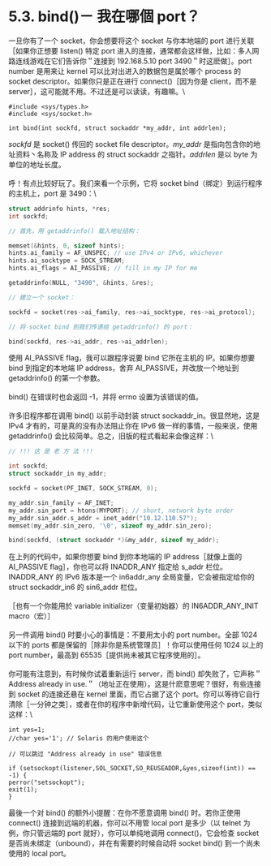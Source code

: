 # 5.3. bind()－ 我在哪個 port？

一旦你有了一个 socket，你会想要将这个 socket 与你本地端的 port 进行关联［如果你正想要 listen() 特定 port 进入的连接，通常都会这样做，比如：多人网路连线游戏在它们告诉你＂连接到 192.168.5.10 port 3490＂时这麽做］。port number 是用来让 kernel 可以比对出进入的数据包是属於哪个 process 的 socket descriptor。如果你只是正在进行 connect()［因为你是 client，而不是 server］，这可能就不用。不过还是可以读读，有趣嘛。\


```
#include <sys/types.h>
#include <sys/socket.h>

int bind(int sockfd, struct sockaddr *my_addr, int addrlen);
```

_sockfd_ 是 socket() 传回的 socket file descriptor。_my\_addr_ 是指向包含你的地址资料丶名称及 IP address 的 struct sockaddr 之指针。_addrlen_ 是以 byte 为单位的地址长度。\
\
呼！有点比较好玩了。我们来看一个示例，它将 socket bind（绑定）到运行程序的主机上，port 是 3490：\


```c
struct addrinfo hints, *res;
int sockfd;

// 首先，用 getaddrinfo() 载入地址结构：

memset(&hints, 0, sizeof hints);
hints.ai_family = AF_UNSPEC; // use IPv4 or IPv6, whichever
hints.ai_socktype = SOCK_STREAM;
hints.ai_flags = AI_PASSIVE; // fill in my IP for me

getaddrinfo(NULL, "3490", &hints, &res);

// 建立一个 socket：

sockfd = socket(res->ai_family, res->ai_socktype, res->ai_protocol);

// 将 socket bind 到我们传递给 getaddrinfo() 的 port：

bind(sockfd, res->ai_addr, res->ai_addrlen);
```

使用 AI\_PASSIVE flag，我可以跟程序说要 bind 它所在主机的 IP。如果你想要 bind 到指定的本地端 IP address，舍弃 AI\_PASSIVE，并改放一个地址到 getaddrinfo() 的第一个参数。\
\
bind() 在错误时也会返回 -1，并将 errno 设置为该错误的值。\
\
许多旧程序都在调用 bind() 以前手动封装 struct sockaddr\_in。很显然地，这是 IPv4 才有的，可是真的没有办法阻止你在 IPv6 做一样的事情，一般来说，使用 getaddrinfo() 会比较简单。总之，旧版的程式看起来会像这样：\


```c
// !!! 这 是 老 方 法 !!!

int sockfd;
struct sockaddr_in my_addr;

sockfd = socket(PF_INET, SOCK_STREAM, 0);

my_addr.sin_family = AF_INET;
my_addr.sin_port = htons(MYPORT); // short, network byte order
my_addr.sin_addr.s_addr = inet_addr("10.12.110.57");
memset(my_addr.sin_zero, '\0', sizeof my_addr.sin_zero);

bind(sockfd, (struct sockaddr *)&my_addr, sizeof my_addr);
```

在上列的代码中，如果你想要 bind 到你本地端的 IP address［就像上面的 AI\_PASSIVE flag］，你也可以将 INADDR\_ANY 指定给 s\_addr 栏位。INADDR\_ANY 的 IPv6 版本是一个 in6addr\_any 全局变量，它会被指定给你的 struct sockaddr\_in6 的 sin6\_addr 栏位。\
\
［也有一个你能用於 variable initializer（变量初始器）的 IN6ADDR\_ANY\_INIT macro（宏）］\
\
另一件调用 bind() 时要小心的事情是：不要用太小的 port number。全部 1024 以下的 ports 都是保留的［除非你是系统管理员］！你可以使用任何 1024 以上的 port number，最高到 65535［提供尚未被其它程序使用的］。\
\
你可能有注意到，有时候你试着重新运行 server，而 bind() 却失败了，它声称＂Address already in use.＂（地址正在使用）。这是什麽意思呢？很好，有些连接到 socket 的连接还悬在 kernel 里面，而它占据了这个 port。你可以等待它自行清除［一分钟之类］，或者在你的程序中新增代码，让它重新使用这个 port，类似这样：\


```
int yes=1;
//char yes='1'; // Solaris 的用户使用这个

// 可以跳过 "Address already in use" 错误信息

if (setsockopt(listener,SOL_SOCKET,SO_REUSEADDR,&yes,sizeof(int)) == -1) {
perror("setsockopt");
exit(1);
}
```

最後一个对 bind() 的额外小提醒：在你不愿意调用 bind() 时。若你正使用 connect() 连接到远端的机器，你可以不用管 local port 是多少（以 telnet 为例，你只管远端的 port 就好），你可以单纯地调用 connect()，它会检查 socket 是否尚未绑定（unbound），并在有需要的时候自动将 socket bind() 到一个尚未使用的 local port。

